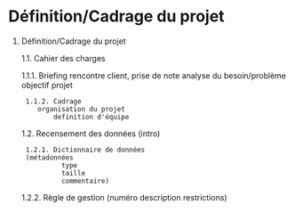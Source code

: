# Définition/Cadrage du projet

1. Définition/Cadrage du projet

   1.1. Cahier des charges

	1.1.1. Briefing
               rencontre client, prise de note
               analyse du besoin/problème
               objectif projet

        1.1.2. Cadrage
	       organisation du projet
               definition d'équipe

   1.2. Recensement des données
        (intro)

        1.2.1. Dictionnaire de données
		(métadonnées
                 type
                 taille
                 commentaire)

	1.2.2. Règle de gestion
               (numéro
               description
	       restrictions)
